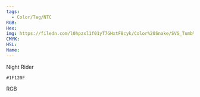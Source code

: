 ```yaml
---
tags:
  - Color/Tag/NTC
RGB:
Hex:
img: https://filedn.com/l0hpzxl1f01yT7GHxtF8cyk/Color%20Snake/SVG_Tumb%20Mass%20No%20Name/1F120F.svg
CMYK:
HSL:
Name:
---
```

Night Rider
```palette
#1F120F
```
RGB
